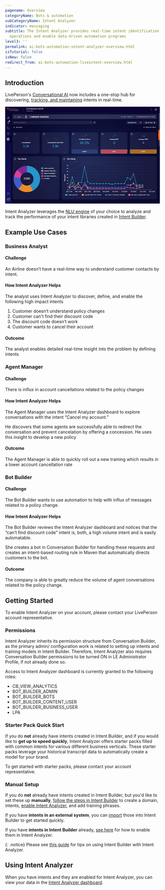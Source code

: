 ```yaml
---
pagename: Overview
categoryName: Bots & automation
subCategoryName: Intent Analyzer
indicator: messaging
subtitle: The Intent Analyzer provides real-time intent identification to help businesses optimize
  operations and enable data-driven automation programs
level3: ''
permalink: ai-bots-automation-intent-analyzer-overview.html
isTutorial: false
isNew: false
redirect_from: ai-bots-automation-liveintent-overview.html
---
```


## Introduction

LivePerson's [Conversational AI](https://developers.liveperson.com/conversational-ai-platform-platform-overview.html) now includes a one-stop hub for discovering, [tracking, and maintaining](ai-bots-automation-liveintent-dashboard.html) intents in real-time.

<img class="fancyimage" style="width:750px" src="img/liveintent_dashboard-section-1.png">

Intent Analyzer leverages the [NLU engine](https://developers.liveperson.com/conversational-ai-platform-natural-language-understanding-nlu-engines.html) of your choice to analyze and track the performance of your intent libraries created in [Intent Builder](https://developers.liveperson.com/intent-builder-overview.html).

## Example Use Cases

### Business Analyst

#### Challenge

An Airline doesn’t have a real-time way to understand customer contacts by intent.

#### How Intent Analyzer Helps

The analyst uses Intent Analyzer to discover, define, and enable the following high impact intents

1. Customer doesn’t understand policy changes
2. Customer can't find their discount code
3. The discount code doesn’t work
4. Customer wants to cancel their account

#### Outcome

The analyst enables detailed real-time insight into the problem by defining intents

### Agent Manager

#### Challenge
There is influx in account cancellations related to the policy changes

#### How Intent Analyzer Helps

The Agent Manager uses the Intent Analyzer dashboard to explore conversations with the intent “Cancel my account.”

He discovers that some agents are successfully able to redirect the conversation and prevent cancelation by offering a concession. He uses this insight to develop a new policy

#### Outcome

The Agent Manager is able to quickly roll out a new training which results in a lower account cancellation rate

### Bot Builder

#### Challenge

The Bot Builder wants to use automation to help with influx of messages related to a policy change.

#### How Intent Analyzer Helps

The Bot Builder reviews the Intent Analyzer dashboard and notices that the “can’t find discount code” intent is, both, a high volume intent and is easily automatable.

She creates a bot in Conversation Builder for handling these requests and creates an intent-based routing rule in Maven that automatically directs customers to the bot.

#### Outcome

The company is able to greatly reduce the volume of agent conversations related to the policy change.

## Getting Started

To enable Intent Analyzer on your account, please contact your LivePerson account representative.

### Permissions
Intent Analyzer inherits its permission structure from Conversation Builder, as the primary admin/ configuration work is related to setting up intents and training models in Intent Builder. Therefore, Intent Analyzer also requires Conversation Builder permissions to be turned ON in  LE Administrator Profile, if not already done so.

Access to Intent Analyzer dashboard is currently granted to the following roles:
* CB_VIEW_ANALYTICS
* BOT_BUILDER_ADMIN
* BOT_BUILDER_BOTS
* BOT_BUILDER_CONTENT_USER
* BOT_BUILDER_BUSINESS_USER
* LPA

### Starter Pack Quick Start

If you do **not** already have intents created in Intent Builder, and if you would like to **get up to speed quickly**, Intent Analyzer offers starter packs filled with common intents for various different business verticals. These starter packs leverage your historical transcript data to automatically create a model for your brand.

To get started with starter packs, please contact your account representative.

### Manual Setup

If you do **not** already have intents created in Intent Builder, but you'd like to set these up **manually**, [follow the steps in Intent Builder](https://developers.liveperson.com/intent-builder-overview.html) to create a domain, intents, [enable Intent Analyzer](https://developers.liveperson.com/intent-builder-overview.html#liveintent), and add training phrases.

If you have **intents in an external system**, you can [import](https://developers.liveperson.com/intent-builder-overview.html#adding-a-domain) those into Intent Builder to get started quickly.

If you have **intents in Intent Builder** already, [see here](https://developers.liveperson.com/intent-builder-overview.html#liveintent) for how to enable them in Intent Analyzer.

{: .notice}
Please see [this guide](https://knowledge.liveperson.com/ai-bots-automation-liveintent-liveintent-tips.html) for tips on using Intent Builder with Intent Analyzer.

## Using Intent Analyzer

When you have intents and they are enabled for Intent Analyzer, you can view your data in the [Intent Analyzer dashboard](ai-bots-automation-liveintent-dashboard.html).
<!--
See [Intent Analyzer Best Practices](liveintent-best-practices.html) for some common usage flows and best practices.
-->
